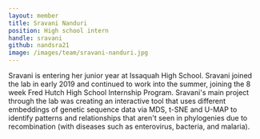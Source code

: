 ```yaml
---
layout: member
title: Sravani Nanduri
position: High school intern
handle: sravani
github: nandsra21
image: /images/team/sravani-nanduri.jpg
---
```


Sravani is entering her junior year at Issaquah High School. Sravani joined the lab in early 2019 and continued to work into the summer, joining the 8 week Fred Hutch High School Internship Program. Sravani's main project through the lab was creating an interactive tool that uses different embeddings of genetic sequence data via MDS, t-SNE and U-MAP to identify patterns and relationships that aren't seen in phylogenies due to recombination (with diseases such as enterovirus, bacteria, and malaria). 
